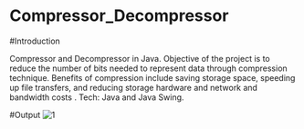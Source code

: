 # Compressor_Decompressor
#Introduction

Compressor and Decompressor in Java. Objective of the project is to reduce the number of bits needed to represent data through compression technique. Benefits of compression include saving storage space, speeding up file transfers, and reducing storage hardware and network and bandwidth costs . Tech: Java and Java Swing.

#Output
![1](https://github.com/SanketM123456/Compressor_Decompressor/assets/137291015/5a7152ac-a8fd-4de2-888c-d95fd7d81ea6)
